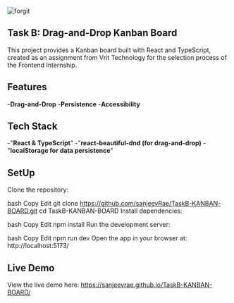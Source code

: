![forgit](https://github.com/sanjeevRae/TaskB-KANBAN-BOARD/blob/master/public/s1.png)
## Task B: Drag-and-Drop Kanban Board
This project provides a Kanban board built with React and TypeScript, created as an assignment from Vrit Technology for the selection process of the Frontend Internship.

## Features
-**Drag-and-Drop**
-**Persistence**
-**Accessibility**

## Tech Stack

-"**React & TypeScript**"
-"**react-beautiful-dnd (for drag-and-drop)**
-"**localStorage for data persistence**"

## SetUp
Clone the repository:

bash
Copy
Edit
git clone https://github.com/sanjeevRae/TaskB-KANBAN-BOARD.git
cd TaskB-KANBAN-BOARD
Install dependencies:

bash
Copy
Edit
npm install
Run the development server:

bash
Copy
Edit
npm run dev
Open the app in your browser at:
http://localhost:5173/

## Live Demo
View the live demo here:
https://sanjeevrae.github.io/TaskB-KANBAN-BOARD/

